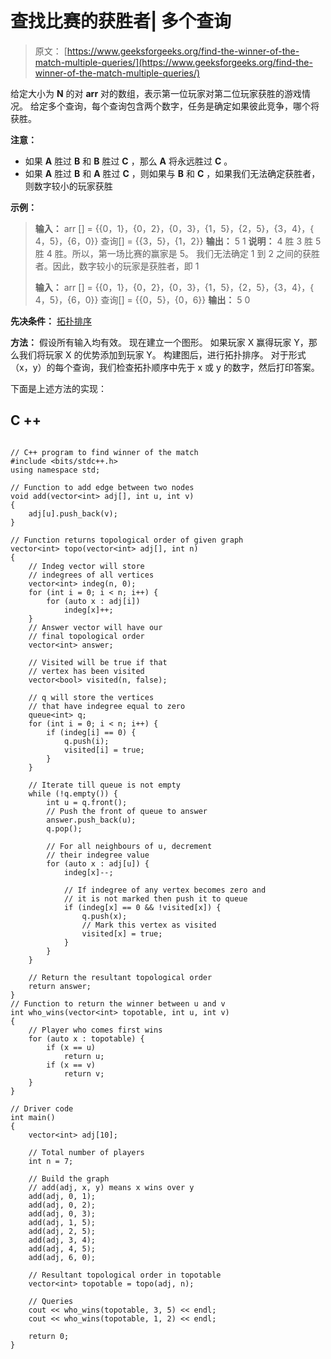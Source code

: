 # 查找比赛的获胜者| 多个查询

> 原文： [https://www.geeksforgeeks.org/find-the-winner-of-the-match-multiple-queries/](https://www.geeksforgeeks.org/find-the-winner-of-the-match-multiple-queries/)

给定大小为 **N** 的对 **arr** 对的数组，表示第一位玩家对第二位玩家获胜的游戏情况。 给定多个查询，每个查询包含两个数字，任务是确定如果彼此竞争，哪个将获胜。

**注意：**

*   如果 **A** 胜过 **B** 和 **B** 胜过 **C** ，那么 **A** 将永远胜过 **C** 。
*   如果 **A** 胜过 **B** 和 **A** 胜过 **C** ，则如果与 **B** 和 **C** ，如果我们无法确定获胜者，则数字较小的玩家获胜

**示例：**

> **输入：** arr [] = {{0，1}，{0，2}，{0，3}，{1，5}，{2，5}，{3，4}，{ 4，5}，{6，0}}
> 查询[] = {{3，5}，{1，2}}
> **输出：** 5
> 1
> **说明：** 4 胜 3 胜 5 胜 4 胜。所以，第一场比赛的赢家是 5。
> 我们无法确定 1 到 2 之间的获胜者。因此，数字较小的玩家是获胜者，即 1
> 
> **输入：** arr [] = {{0，1}，{0，2}，{0，3}，{1，5}，{2，5}，{3，4}，{ 4，5}，{6，0}}
> 查询[] = {{0，5}，{0，6}}
> **输出：** 5
> 0

**先决条件：** [拓扑排序](https://www.geeksforgeeks.org/topological-sorting/)

**方法：**
假设所有输入均有效。 现在建立一个图形。 如果玩家 X 赢得玩家 Y，那么我们将玩家 X 的优势添加到玩家 Y。 构建图后，进行拓扑排序。 对于形式（x，y）的每个查询，我们检查拓扑顺序中先于 x 或 y 的数字，然后打印答案。

下面是上述方法的实现：

## C ++

```

// C++ program to find winner of the match 
#include <bits/stdc++.h> 
using namespace std; 

// Function to add edge between two nodes 
void add(vector<int> adj[], int u, int v) 
{ 
    adj[u].push_back(v); 
} 

// Function returns topological order of given graph 
vector<int> topo(vector<int> adj[], int n) 
{ 
    // Indeg vector will store 
    // indegrees of all vertices 
    vector<int> indeg(n, 0); 
    for (int i = 0; i < n; i++) { 
        for (auto x : adj[i]) 
            indeg[x]++; 
    } 
    // Answer vector will have our 
    // final topological order 
    vector<int> answer; 

    // Visited will be true if that 
    // vertex has been visited 
    vector<bool> visited(n, false); 

    // q will store the vertices 
    // that have indegree equal to zero 
    queue<int> q; 
    for (int i = 0; i < n; i++) { 
        if (indeg[i] == 0) { 
            q.push(i); 
            visited[i] = true; 
        } 
    } 

    // Iterate till queue is not empty 
    while (!q.empty()) { 
        int u = q.front(); 
        // Push the front of queue to answer 
        answer.push_back(u); 
        q.pop(); 

        // For all neighbours of u, decrement 
        // their indegree value 
        for (auto x : adj[u]) { 
            indeg[x]--; 

            // If indegree of any vertex becomes zero and 
            // it is not marked then push it to queue 
            if (indeg[x] == 0 && !visited[x]) { 
                q.push(x); 
                // Mark this vertex as visited 
                visited[x] = true; 
            } 
        } 
    } 

    // Return the resultant topological order 
    return answer; 
} 
// Function to return the winner between u and v 
int who_wins(vector<int> topotable, int u, int v) 
{ 
    // Player who comes first wins 
    for (auto x : topotable) { 
        if (x == u) 
            return u; 
        if (x == v) 
            return v; 
    } 
} 

// Driver code 
int main() 
{ 
    vector<int> adj[10]; 

    // Total number of players 
    int n = 7; 

    // Build the graph 
    // add(adj, x, y) means x wins over y 
    add(adj, 0, 1); 
    add(adj, 0, 2); 
    add(adj, 0, 3); 
    add(adj, 1, 5); 
    add(adj, 2, 5); 
    add(adj, 3, 4); 
    add(adj, 4, 5); 
    add(adj, 6, 0); 

    // Resultant topological order in topotable 
    vector<int> topotable = topo(adj, n); 

    // Queries 
    cout << who_wins(topotable, 3, 5) << endl; 
    cout << who_wins(topotable, 1, 2) << endl; 

    return 0; 
} 

```
